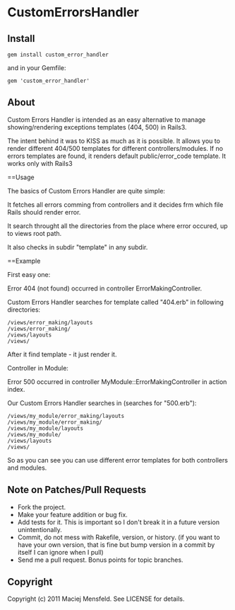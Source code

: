 # CustomErrorsHandler

## Install

    gem install custom_error_handler

and in your Gemfile:
    
    gem 'custom_error_handler'

## About

Custom Errors Handler is intended as an easy alternative to manage showing/rendering exceptions templates (404, 500) in Rails3.

The intent behind it was to KISS as much as it is possible. It allows you to render different 404/500 templates for different controllers/modules. If no errors templates are found, it renders default public/error_code template. It works only with Rails3

==Usage

The basics of Custom Errors Handler are quite simple:

It fetches all errors comming from controllers and it decides frm which file
Rails should render error.

It search throught all the directories from the place where error occured, up
to views root path.

It also checks in subdir "template" in any subdir.

==Example

First easy one:

Error 404 (not found) occurred in controller ErrorMakingController.

Custom Errors Handler searches for template called "404.erb" in following directories:

    /views/error_making/layouts
    /views/error_making/
    /views/layouts
    /views/

After it find template - it just render it.


Controller in Module:

Error 500 occurred in controller MyModule::ErrorMakingController in action index.

Our Custom Errors Handler searches in (searches for "500.erb"):

    /views/my_module/error_making/layouts
    /views/my_module/error_making/
    /views/my_module/layouts
    /views/my_module/
    /views/layouts
    /views/

So as you can see you can use different error templates for both controllers and modules.

## Note on Patches/Pull Requests
 
* Fork the project.
* Make your feature addition or bug fix.
* Add tests for it. This is important so I don't break it in a future version unintentionally.
* Commit, do not mess with Rakefile, version, or history.
  (if you want to have your own version, that is fine but bump version in a commit by itself I can ignore when I pull)
* Send me a pull request. Bonus points for topic branches.

## Copyright

Copyright (c) 2011 Maciej Mensfeld. See LICENSE for details.
